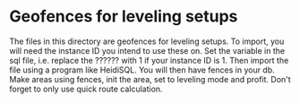 # Geofences for leveling setups

The files in this directory are geofences for leveling setups.  To import, you will need the instance ID you intend to use these on.  Set the variable in the sql file, i.e. replace the ?????? with 1 if your instance ID is 1.  Then import the file using a program like HeidiSQL.  You will then have fences in your db.  Make areas using fences, init the area, set to leveling mode and profit.  Don't forget to only use quick route calculation.
